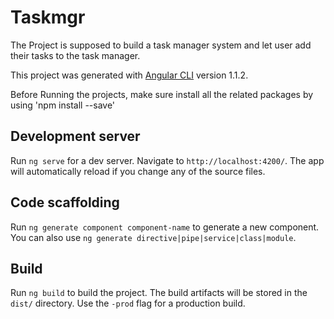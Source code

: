 # Taskmgr

The Project is supposed to build a task manager system and let user add their tasks to the task manager.

This project was generated with [Angular CLI](https://github.com/angular/angular-cli) version 1.1.2.

Before Running the projects, make sure install all the related packages by using 'npm install --save'

## Development server

Run `ng serve` for a dev server. Navigate to `http://localhost:4200/`. The app will automatically reload if you change any of the source files.

## Code scaffolding

Run `ng generate component component-name` to generate a new component. You can also use `ng generate directive|pipe|service|class|module`.

## Build

Run `ng build` to build the project. The build artifacts will be stored in the `dist/` directory. Use the `-prod` flag for a production build.
